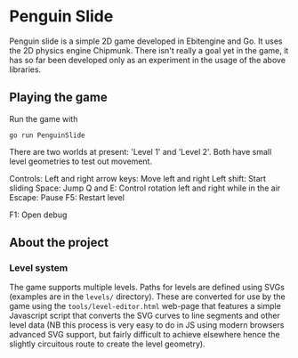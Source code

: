 # Penguin Slide

Penguin slide is a simple 2D game developed in Ebitengine and Go. It uses the 2D physics engine Chipmunk.
There isn't really a goal yet in the game, it has so far been developed only as an experiment in the usage of the above libraries.

## Playing the game

Run the game with
```shell
go run PenguinSlide
```

There are two worlds at present: 'Level 1' and 'Level 2'. Both have small level geometries to test out movement.

Controls:
Left and right arrow keys: Move left and right
Left shift: Start sliding
Space: Jump
Q and E: Control rotation left and right while in the air
Escape: Pause
F5: Restart level

F1: Open debug

## About the project

### Level system

The game supports multiple levels. Paths for levels are defined using SVGs (examples are in the `levels/` directory). These are converted for use by the game using the `tools/level-editor.html` web-page that features a simple Javascript script that converts the SVG curves to line segments and other level data (NB this process is very easy to do in JS using modern browsers advanced SVG support, but fairly difficult to achieve elsewhere hence the slightly circuitous route to create the level geometry). 
